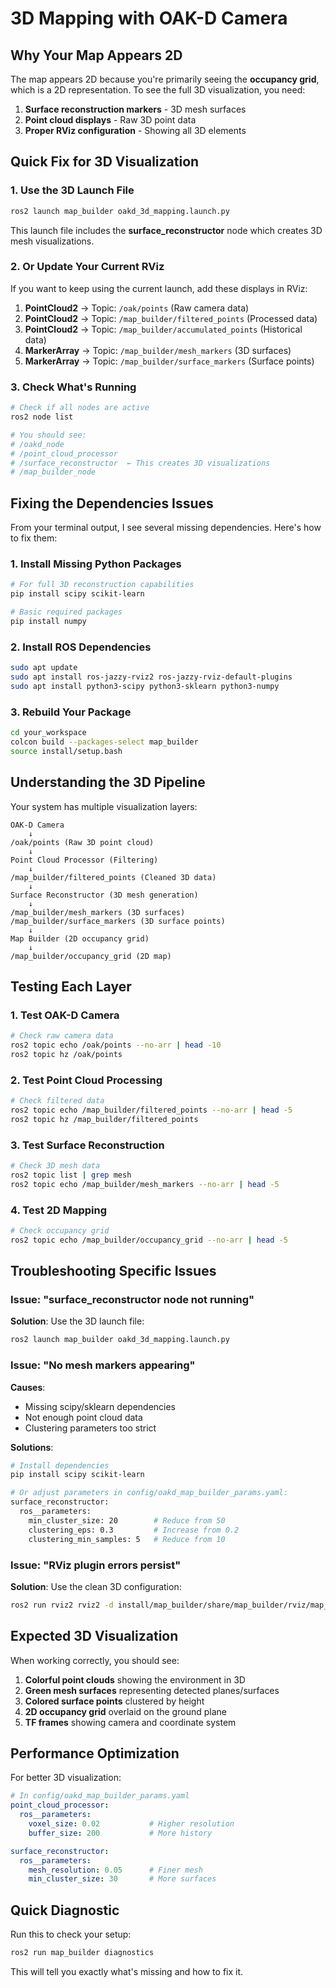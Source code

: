 # 3D Mapping with OAK-D Camera

## Why Your Map Appears 2D

The map appears 2D because you're primarily seeing the **occupancy grid**, which is a 2D representation. To see the full 3D visualization, you need:

1. **Surface reconstruction markers** - 3D mesh surfaces
2. **Point cloud displays** - Raw 3D point data
3. **Proper RViz configuration** - Showing all 3D elements

## Quick Fix for 3D Visualization

### 1. Use the 3D Launch File
```bash
ros2 launch map_builder oakd_3d_mapping.launch.py
```

This launch file includes the **surface_reconstructor** node which creates 3D mesh visualizations.

### 2. Or Update Your Current RViz
If you want to keep using the current launch, add these displays in RViz:

1. **PointCloud2** → Topic: `/oak/points` (Raw camera data)
2. **PointCloud2** → Topic: `/map_builder/filtered_points` (Processed data) 
3. **PointCloud2** → Topic: `/map_builder/accumulated_points` (Historical data)
4. **MarkerArray** → Topic: `/map_builder/mesh_markers` (3D surfaces)
5. **MarkerArray** → Topic: `/map_builder/surface_markers` (Surface points)

### 3. Check What's Running
```bash
# Check if all nodes are active
ros2 node list

# You should see:
# /oakd_node
# /point_cloud_processor  
# /surface_reconstructor  ← This creates 3D visualizations
# /map_builder_node
```

## Fixing the Dependencies Issues

From your terminal output, I see several missing dependencies. Here's how to fix them:

### 1. Install Missing Python Packages
```bash
# For full 3D reconstruction capabilities
pip install scipy scikit-learn

# Basic required packages
pip install numpy
```

### 2. Install ROS Dependencies
```bash
sudo apt update
sudo apt install ros-jazzy-rviz2 ros-jazzy-rviz-default-plugins
sudo apt install python3-scipy python3-sklearn python3-numpy
```

### 3. Rebuild Your Package
```bash
cd your_workspace
colcon build --packages-select map_builder
source install/setup.bash
```

## Understanding the 3D Pipeline

Your system has multiple visualization layers:

```
OAK-D Camera
    ↓
/oak/points (Raw 3D point cloud)
    ↓
Point Cloud Processor (Filtering)
    ↓
/map_builder/filtered_points (Cleaned 3D data)
    ↓
Surface Reconstructor (3D mesh generation)
    ↓
/map_builder/mesh_markers (3D surfaces)
/map_builder/surface_markers (3D surface points)
    ↓
Map Builder (2D occupancy grid)
    ↓
/map_builder/occupancy_grid (2D map)
```

## Testing Each Layer

### 1. Test OAK-D Camera
```bash
# Check raw camera data
ros2 topic echo /oak/points --no-arr | head -10
ros2 topic hz /oak/points
```

### 2. Test Point Cloud Processing  
```bash
# Check filtered data
ros2 topic echo /map_builder/filtered_points --no-arr | head -5
ros2 topic hz /map_builder/filtered_points
```

### 3. Test Surface Reconstruction
```bash
# Check 3D mesh data
ros2 topic list | grep mesh
ros2 topic echo /map_builder/mesh_markers --no-arr | head -5
```

### 4. Test 2D Mapping
```bash
# Check occupancy grid
ros2 topic echo /map_builder/occupancy_grid --no-arr | head -5
```

## Troubleshooting Specific Issues

### Issue: "surface_reconstructor node not running"
**Solution**: Use the 3D launch file:
```bash
ros2 launch map_builder oakd_3d_mapping.launch.py
```

### Issue: "No mesh markers appearing"
**Causes**: 
- Missing scipy/sklearn dependencies
- Not enough point cloud data
- Clustering parameters too strict

**Solutions**:
```bash
# Install dependencies
pip install scipy scikit-learn

# Or adjust parameters in config/oakd_map_builder_params.yaml:
surface_reconstructor:
  ros__parameters:
    min_cluster_size: 20        # Reduce from 50
    clustering_eps: 0.3         # Increase from 0.2
    clustering_min_samples: 5   # Reduce from 10
```

### Issue: "RViz plugin errors persist"
**Solution**: Use the clean 3D configuration:
```bash
ros2 run rviz2 rviz2 -d install/map_builder/share/map_builder/rviz/map_builder_3d.rviz
```

## Expected 3D Visualization

When working correctly, you should see:

1. **Colorful point clouds** showing the environment in 3D
2. **Green mesh surfaces** representing detected planes/surfaces  
3. **Colored surface points** clustered by height
4. **2D occupancy grid** overlaid on the ground plane
5. **TF frames** showing camera and coordinate system

## Performance Optimization

For better 3D visualization:

```yaml
# In config/oakd_map_builder_params.yaml
point_cloud_processor:
  ros__parameters:
    voxel_size: 0.02           # Higher resolution
    buffer_size: 200           # More history

surface_reconstructor:
  ros__parameters:
    mesh_resolution: 0.05      # Finer mesh
    min_cluster_size: 30       # More surfaces
```

## Quick Diagnostic

Run this to check your setup:
```bash
ros2 run map_builder diagnostics
```

This will tell you exactly what's missing and how to fix it.